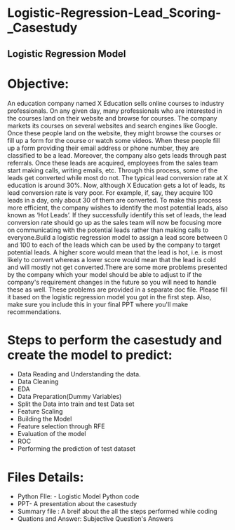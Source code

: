 # Logistic-Regression-Lead_Scoring-_Casestudy
## Logistic Regression Model
# Objective:
An education company named X Education sells online courses to industry professionals. On any given day, many professionals who are interested in the courses land on their website and browse for courses. The company markets its courses on several websites and search engines like Google. Once these people land on the website, they might browse the courses or fill up a form for the course or watch some videos. When these people fill up a form providing their email address or phone number, they are classified to be a lead. Moreover, the company also gets leads through past referrals. Once these leads are acquired, employees from the sales team start making calls, writing emails, etc. Through this process, some of the leads get converted while most do not. The typical lead conversion rate at X education is around 30%. Now, although X Education gets a lot of leads, its lead conversion rate is very poor. For example, if, say, they acquire 100 leads in a day, only about 30 of them are converted. To make this process more efficient, the company wishes to identify the most potential leads, also known as ‘Hot Leads’. If they successfully identify this set of leads, the lead conversion rate should go up as the sales team will now be focusing more on communicating with the potential leads rather than making calls to everyone.Build a logistic regression model to assign a lead score between 0 and 100 to each of the leads which can be used by the company to target potential leads. A higher score would mean that the lead is hot, i.e. is most likely to convert whereas a lower score would mean that the lead is cold and will mostly not get converted.There are some more problems presented by the company which your model should be able to adjust to if the company's requirement changes in the future so you will need to handle these as well. These problems are provided in a separate doc file. Please fill it based on the logistic regression model you got in the first step. Also, make sure you include this in your final PPT where you'll make recommendations.
# Steps to perform the casestudy and create the model to predict:
- Data Reading and Understanding the data.
- Data Cleaning
- EDA
- Data Preparation(Dummy Variables)
- Split the Data into train and test Data set
- Feature Scaling
- Building the Model
- Feature selection through RFE
- Evaluation of the model
- ROC
- Performing the prediction of test dataset
# Files Details:
- Python FIle: - Logistic Model Python code
- PPT- A presentation about the casestudy 
- Summary file :  A breif about the all the steps performed while coding
- Quations and Answer: Subjective Question's Answers
